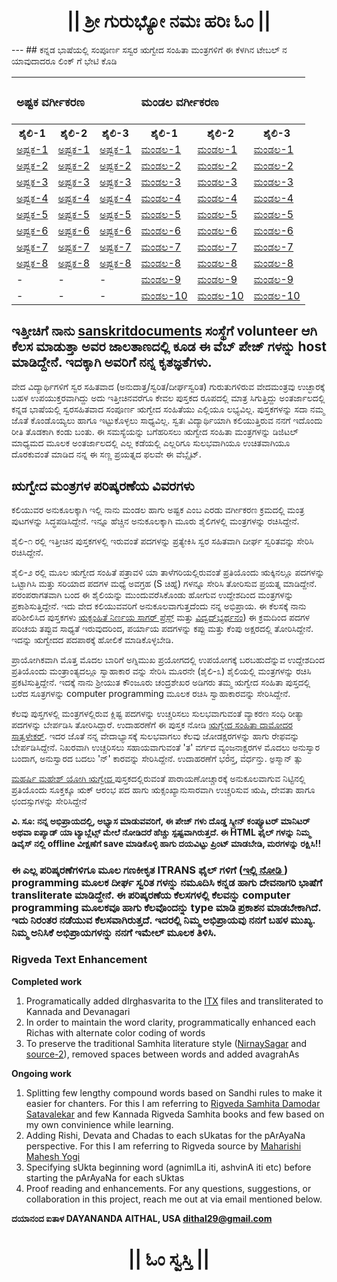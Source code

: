<center><h1 class="KannadaText">|| ಶ್ರೀ ಗುರುಭ್ಯೋ ನಮಃ  ಹರಿಃ ಓಂ ||</h1></center>
---
## ಕನ್ನಡ ಭಾಷೆಯಲ್ಲಿ ಸಂಪೂರ್ಣ ಸಸ್ವರ ಋಗ್ವೇದ ಸಂಹಿತಾ ಮಂತ್ರಗಳಿಗೆ  ಈ ಕೆಳಗಿನ ಟೇಬಲ್ ನ ಯಾವುದಾದರೂ ಲಿಂಕ್ ಗೆ ಭೇಟಿ ಕೊಡಿ

<table style="width:100%">
<tr valign="top">
	<td colspan="3">
		<h3>ಅಷ್ಟಕ ವರ್ಗೀಕರಣ</h3>
	</td>
	<td colspan="3">
		<h3>ಮಂಡಲ ವರ್ಗೀಕರಣ</h3>
	</td>
</tr>
<tr>
	<th>ಶೈಲಿ-1</th> 
	<th>ಶೈಲಿ-2</th>
	<th>ಶೈಲಿ-3</th>
	<th>ಶೈಲಿ-1</th> 
	<th>ಶೈಲಿ-2</th>
	<th>ಶೈಲಿ-3</th> 
</tr>
  <tr>
    <td><a href="https://daithal.github.io/saswara-rigveda/Rigveda/RVAKF1-1.html">ಅಷ್ಟಕ-1</a></td>
    <td><a href="https://daithal.github.io/saswara-rigveda/Rigveda/RVAKF2-1.html">ಅಷ್ಟಕ-1</a></td>
	<td><a href="https://daithal.github.io/saswara-rigveda/Rigveda/RVAKF3-1.html">ಅಷ್ಟಕ-1</a></td>
    <td><a href="https://daithal.github.io/saswara-rigveda/Rigveda/RVMKF1-1.html">ಮಂಡಲ-1</a></td>
    <td><a href="https://daithal.github.io/saswara-rigveda/Rigveda/RVMKF2-1.html">ಮಂಡಲ-1</a></td>
	<td><a href="https://daithal.github.io/saswara-rigveda/Rigveda/RVMKF3-1.html">ಮಂಡಲ-1</a></td>
  </tr>
  <tr>
    <td><a href="https://daithal.github.io/saswara-rigveda/Rigveda/RVAKF1-2.html">ಅಷ್ಟಕ-2</a></td>
    <td><a href="https://daithal.github.io/saswara-rigveda/Rigveda/RVAKF2-2.html">ಅಷ್ಟಕ-2</a></td>
	<td><a href="https://daithal.github.io/saswara-rigveda/Rigveda/RVAKF3-2.html">ಅಷ್ಟಕ-2</a></td>
    <td><a href="https://daithal.github.io/saswara-rigveda/Rigveda/RVMKF1-2.html">ಮಂಡಲ-2</a></td>
    <td><a href="https://daithal.github.io/saswara-rigveda/Rigveda/RVMKF2-2.html">ಮಂಡಲ-2</a></td>
	<td><a href="https://daithal.github.io/saswara-rigveda/Rigveda/RVMKF3-2.html">ಮಂಡಲ-2</a></td>
  </tr>
  <tr>
    <td><a href="https://daithal.github.io/saswara-rigveda/Rigveda/RVAKF1-3.html">ಅಷ್ಟಕ-3</a></td>
    <td><a href="https://daithal.github.io/saswara-rigveda/Rigveda/RVAKF2-3.html">ಅಷ್ಟಕ-3</a></td>
	<td><a href="https://daithal.github.io/saswara-rigveda/Rigveda/RVAKF3-3.html">ಅಷ್ಟಕ-3</a></td>
    <td><a href="https://daithal.github.io/saswara-rigveda/Rigveda/RVMKF1-3.html">ಮಂಡಲ-3</a></td>
    <td><a href="https://daithal.github.io/saswara-rigveda/Rigveda/RVMKF2-3.html">ಮಂಡಲ-3</a></td>
	<td><a href="https://daithal.github.io/saswara-rigveda/Rigveda/RVMKF3-3.html">ಮಂಡಲ-3</a></td>
  </tr>
  <tr>
    <td><a href="https://daithal.github.io/saswara-rigveda/Rigveda/RVAKF1-4.html">ಅಷ್ಟಕ-4</a></td>
    <td><a href="https://daithal.github.io/saswara-rigveda/Rigveda/RVAKF2-4.html">ಅಷ್ಟಕ-4</a></td>
	<td><a href="https://daithal.github.io/saswara-rigveda/Rigveda/RVAKF3-4.html">ಅಷ್ಟಕ-4</a></td>
    <td><a href="https://daithal.github.io/saswara-rigveda/Rigveda/RVMKF1-4.html">ಮಂಡಲ-4</a></td>
    <td><a href="https://daithal.github.io/saswara-rigveda/Rigveda/RVMKF2-4.html">ಮಂಡಲ-4</a></td>
	<td><a href="https://daithal.github.io/saswara-rigveda/Rigveda/RVMKF3-4.html">ಮಂಡಲ-4</a></td>
  </tr>
  <tr>
    <td><a href="https://daithal.github.io/saswara-rigveda/Rigveda/RVAKF1-5.html">ಅಷ್ಟಕ-5</a></td>
    <td><a href="https://daithal.github.io/saswara-rigveda/Rigveda/RVAKF2-5.html">ಅಷ್ಟಕ-5</a></td>
	<td><a href="https://daithal.github.io/saswara-rigveda/Rigveda/RVAKF3-5.html">ಅಷ್ಟಕ-5</a></td>
    <td><a href="https://daithal.github.io/saswara-rigveda/Rigveda/RVMKF1-5.html">ಮಂಡಲ-5</a></td>
    <td><a href="https://daithal.github.io/saswara-rigveda/Rigveda/RVMKF2-5.html">ಮಂಡಲ-5</a></td>
	<td><a href="https://daithal.github.io/saswara-rigveda/Rigveda/RVMKF3-5.html">ಮಂಡಲ-5</a></td>
  </tr>
  <tr>
    <td><a href="https://daithal.github.io/saswara-rigveda/Rigveda/RVAKF1-6.html">ಅಷ್ಟಕ-6</a></td>
    <td><a href="https://daithal.github.io/saswara-rigveda/Rigveda/RVAKF2-6.html">ಅಷ್ಟಕ-6</a></td>
	<td><a href="https://daithal.github.io/saswara-rigveda/Rigveda/RVAKF3-6.html">ಅಷ್ಟಕ-6</a></td>
    <td><a href="https://daithal.github.io/saswara-rigveda/Rigveda/RVMKF1-6.html">ಮಂಡಲ-6</a></td>
    <td><a href="https://daithal.github.io/saswara-rigveda/Rigveda/RVMKF2-6.html">ಮಂಡಲ-6</a></td>
	<td><a href="https://daithal.github.io/saswara-rigveda/Rigveda/RVMKF3-6.html">ಮಂಡಲ-6</a></td>
  </tr>
  <tr>
    <td><a href="https://daithal.github.io/saswara-rigveda/Rigveda/RVAKF1-7.html">ಅಷ್ಟಕ-7</a></td>
    <td><a href="https://daithal.github.io/saswara-rigveda/Rigveda/RVAKF2-7.html">ಅಷ್ಟಕ-7</a></td>
	<td><a href="https://daithal.github.io/saswara-rigveda/Rigveda/RVAKF3-7.html">ಅಷ್ಟಕ-7</a></td>
    <td><a href="https://daithal.github.io/saswara-rigveda/Rigveda/RVMKF1-7.html">ಮಂಡಲ-7</a></td>
    <td><a href="https://daithal.github.io/saswara-rigveda/Rigveda/RVMKF2-7.html">ಮಂಡಲ-7</a></td>
	<td><a href="https://daithal.github.io/saswara-rigveda/Rigveda/RVMKF3-7.html">ಮಂಡಲ-7</a></td>
  </tr>
  <tr>
    <td><a href="https://daithal.github.io/saswara-rigveda/Rigveda/RVAKF1-8.html">ಅಷ್ಟಕ-8</a></td>
    <td><a href="https://daithal.github.io/saswara-rigveda/Rigveda/RVAKF2-8.html">ಅಷ್ಟಕ-8</a></td>
	<td><a href="https://daithal.github.io/saswara-rigveda/Rigveda/RVAKF3-8.html">ಅಷ್ಟಕ-8</a></td>
    <td><a href="https://daithal.github.io/saswara-rigveda/Rigveda/RVMKF1-8.html">ಮಂಡಲ-8</a></td>
    <td><a href="https://daithal.github.io/saswara-rigveda/Rigveda/RVMKF2-8.html">ಮಂಡಲ-8</a></td>
	<td><a href="https://daithal.github.io/saswara-rigveda/Rigveda/RVMKF3-8.html">ಮಂಡಲ-8</a></td>
  </tr>
  <tr>
    <td>-</td>
    <td>-</td>
	<td>-</td>
    <td><a href="https://daithal.github.io/saswara-rigveda/Rigveda/RVMKF1-9.html">ಮಂಡಲ-9</a></td>
    <td><a href="https://daithal.github.io/saswara-rigveda/Rigveda/RVMKF2-9.html">ಮಂಡಲ-9</a></td>
	<td><a href="https://daithal.github.io/saswara-rigveda/Rigveda/RVMKF3-9.html">ಮಂಡಲ-9</a></td>
  </tr>
  <tr>
    <td>-</td>
    <td>-</td>
	<td>-</td>
    <td><a href="https://daithal.github.io/saswara-rigveda/Rigveda/RVMKF1-10.html">ಮಂಡಲ-10</a></td>
    <td><a href="https://daithal.github.io/saswara-rigveda/Rigveda/RVMKF2-10.html">ಮಂಡಲ-10</a></td>
	<td><a href="https://daithal.github.io/saswara-rigveda/Rigveda/RVMKF3-10.html">ಮಂಡಲ-10</a></td>
  </tr>
</table>

## ಇತ್ತೀಚಿಗೆ ನಾನು [sanskritdocuments](https://sanskritdocuments.org/kannada/) ಸಂಸ್ಥೆಗೆ volunteer ಆಗಿ ಕೆಲಸ ಮಾಡುತ್ತಾ ಅವರ ಜಾಲತಾಣದಲ್ಲಿ ಕೂಡ ಈ  ವೆಬ್ ಪೇಜ್ ಗಳನ್ನು host ಮಾಡಿದ್ದೇನೆ. ಇದಕ್ಕಾಗಿ ಅವರಿಗೆ ನನ್ನ ಕೃತಜ್ಞತೆಗಳು.

ವೇದ ವಿದ್ಯಾರ್ಥಿಗಳಿಗೆ ಸ್ವರ ಸಹಿತವಾದ (ಅನುದಾತ್ತ/ಸ್ವರಿತ/ದೀರ್ಘಸ್ವರಿತ) ಗುರುತುಗಳಿರುವ ವೇದಮಂತ್ರವು ಉಚ್ಛಾರಕ್ಕೆ ಬಹಳ ಉಪಯುಕ್ತರವಾಗಿದ್ದು ಅದು ಇತ್ತೀಚಿನವರೆಗೂ ಕೇವಲ ಪುಸ್ತಕದ ರೂಪದಲ್ಲಿ ಮಾತ್ರ ಸಿಗುತ್ತಿದ್ದು ಅಂತರ್ಜಾಲದಲ್ಲಿ ಕನ್ನಡ ಭಾಷೆಯಲ್ಲಿ ಸ್ವರಸಹಿತವಾದ ಸಂಪೂರ್ಣ ಋಗ್ವೇದ ಸಂಹಿತೆಯು ಎಲ್ಲಿಯೂ ಲಭ್ಯವಿಲ್ಲ. ಪುಸ್ತಕಗಳನ್ನು ಸದಾ ನಮ್ಮ ಜೊತೆ ಕೊಂಡೊಯ್ಯಲು ಹಾಗೂ ಇಟ್ಟುಕೊಳ್ಳಲು ಸಾಧ್ಯವಿಲ್ಲ. ಸ್ವತಃ ವಿದ್ಯಾರ್ಥಿಯಾಗಿ ಕಲಿಯುತ್ತಿರುವ ನನಗೆ ಇದೊಂದು ರೀತಿ ತೊಡಕಾಗಿ ಕಂಡು ಬಂತು. ಈ ಸಮಸ್ಯೆಯನ್ನು ಬಗೆಹರಿಸಲು ಋಗ್ವೇದ ಸಂಹಿತಾ ಮಂತ್ರಗಳನ್ನು ಡಿಜಿಟಲ್ ಮಾಧ್ಯಮದ ಮೂಲಕ ಅಂತರ್ಜಾಲದಲ್ಲಿ ಎಲ್ಲ ಕಡೆಯಲ್ಲಿ ಎಲ್ಲರಿಗೂ ಸುಲಭವಾಗಿಯೂ ಉಚಿತವಾಗಿಯೂ ದೊರಕುವಂತೆ ಮಾಡಿದ ನನ್ನ ಈ ಸಣ್ಣ ಪ್ರಯತ್ನದ ಫಲವೇ ಈ ವೆಬ್ಸೈಟ್.

## ಋಗ್ವೇದ ಮಂತ್ರಗಳ ಪರಿಷ್ಕರಣೆಯ ವಿವರಗಳು
ಕಲಿಯುವರ ಅನುಕೂಲಕ್ಕಾಗಿ ಇಲ್ಲಿ ನಾನು ಮಂಡಲ ಹಾಗು ಅಷ್ಟಕ ಎಂಬ ಎರಡು ವರ್ಗೀಕರಣ ಕ್ರಮದಲ್ಲಿ ಮಂತ್ರ ಪುಟಗಳನ್ನು ಸಿದ್ಧಪಡಿಸಿದ್ದೇನೆ. ಇನ್ನೂ ಹೆಚ್ಚಿನ ಅನುಕೂಲಕ್ಕಾಗಿ ಮೂರು ಶೈಲಿಗಳಲ್ಲಿ ಮಂತ್ರಗಳನ್ನು ರಚಿಸಿದ್ದೇನೆ.

ಶೈಲಿ-೧ ರಲ್ಲಿ ಇತ್ತೀಚಿನ ಪುಸ್ತಕಗಳಲ್ಲಿ ಇರುವಂತೆ ಪದಗಳನ್ನು ಪ್ರತ್ಯೇಕಿಸಿ ಸ್ವರ ಸಹಿತವಾಗಿ ದೀರ್ಘ ಸ್ವರಿತವನ್ನು ಸೇರಿಸಿ ರಚಿಸಿದ್ದೇನೆ.

ಶೈಲಿ-೨ ರಲ್ಲಿ ಮೂಲ ಋಗ್ವೇದ ಸಂಹಿತೆ ಪತ್ರಾವಳಿ ಯಾ ತಾಳೆಗರಿಯಲ್ಲಿರುವಂತೆ ಪ್ರತಿಯೊಂದು ಋಕ್ಕಿನಲ್ಲೂ ಪದಗಳನ್ನು ಒಟ್ಟಾಗಿಸಿ ಮತ್ತು ಸರಿಯಾದ ಪದಗಳ ಮಧ್ಯೆ ಅವಗ್ರಹ (S ಚಿಹ್ನೆ) ಗಳನ್ನೂ ಸೇರಿಸಿ ತೋರಿಸುವ ಪ್ರಯತ್ನ ಮಾಡಿದ್ದೇನೆ. ಪರಂಪರಾಗತವಾಗಿ ಬಂದ ಈ ಶೈಲಿಯನ್ನು ಮುಂದುವರೆಸಿಕೊಂಡು ಹೋಗುವ ಉದ್ದೇಶದಿಂದ ಮಂತ್ರಗಳನ್ನು ಪ್ರಕಾಶಿಸುತ್ತಿದ್ದೇನೆ. ಇದು ವೇದ ಕಲಿಯುವವರಿಗೆ ಅನುಕೂಲವಾಗುತ್ತದೆಂದು ನನ್ನ ಅಭಿಪ್ರಾಯ. ಈ ಕೆಲಸಕ್ಕೆ ನಾನು ಪರಿಶೀಲಿಸಿದ ಪುಸ್ತಕಗಳು [ಋಕ್ಸಂಹಿತೆ ನಿರ್ಣಯ ಸಾಗರ್ ಪ್ರೆಸ್ಸ್](https://archive.org/details/RikSamhitaDamagedAndTornNirnayaSagarPress/page/n115/mode/2up) ಮತ್ತು [ವಿದ್ವದ್‌ಭ್ಯರ್ಥನಂ](https://archive.org/details/in.ernet.dli.2015.406020)) ಈ ಕ್ರಮದಿಂದ ಪದಗಳ ಪರಿಚಯ ತಪ್ಪುವ ಸಾಧ್ಯತೆ ಇರುವುದರಿಂದ, ಪರ್ಯಾಯ ಪದಗಳನ್ನು ಕಪ್ಪು ಮತ್ತು ಕೆಂಪು ಅಕ್ಷರದಲ್ಲಿ ತೋರಿಸಿದ್ದೇನೆ. ಇದನ್ನು ಋಗ್ವೇದದ ಪದಪಾಠಕ್ಕೆ ಹೋಲಿಕೆ ಮಾಡಿಕೊಳ್ಳಬೇಡಿ.

ಪ್ರಾಯೋಗಿಕವಾಗಿ ಮೊತ್ತ ಮೊದಲ ಬಾರಿಗೆ ಅಗ್ನಿಮುಖ ಪ್ರಯೋಗದಲ್ಲಿ ಉಪಯೋಗಕ್ಕೆ ಬರಬಹುದೆನ್ನುವ ಉದ್ದೇಶದಿಂದ ಪ್ರತಿಯೊಂದು ಮಂತ್ರಾಂತ್ಯದಲ್ಲೂ ಸ್ವಾಹಾಕಾರ ವನ್ನು ಸೇರಿಸಿ ಮೂರನೇ (ಶೈಲಿ-೩) ಶೈಲಿಯಲ್ಲಿ ಮಂತ್ರಗಳನ್ನು ರಚಿಸಿ ಪ್ರಕಟಿಸುತ್ತಿದ್ದೇನೆ. ಇದಕ್ಕೆ ನಾನು ಶ್ರೀಯುತ ಕೌಂಜೂರು ಚಂದ್ರಶೇಖರ ಅಡಿಗರು ತಮ್ಮ ಋಗ್ವೇದ ಸಂಹಿತಾ ಪುಸ್ತದಲ್ಲಿ ಬರೆದ ಸೂತ್ರಗಳನ್ನು computer programming ಮೂಲಕ ರಚಿಸಿ ಸ್ವಾಹಾಕಾರವನ್ನು ಸೇರಿಸಿದ್ದೇನೆ.

ಕೆಲವು ಪುಸ್ತಗಳಲ್ಲಿ ಮಂತ್ರಗಳಲ್ಲಿರುವ ಕ್ಲಿಷ್ಟ ಪದಗಳನ್ನು ಉಚ್ಚರಿಸಲು ಸುಲಭವಾಗುವಂತೆ ವ್ಯಾಕರಣ ಸಂಧಿ ರೀತ್ಯಾ ಪದಗಳನ್ನು ಬೇರ್ಪಡಿಸಿ ತೋರಿಸಿದ್ದಾರೆ. ಉದಾಹರಣೆಗೆ ಈ ಪುಸ್ತಕ ನೋಡಿ [ಋಗ್ವೇದ ಸಂಹಿತಾ ದಾಮೋದರ ಸಾತ್ವಳೇಕರ್](https://archive.org/details/OhON_rigveda-samhita-damodar-satavalekar). ಇದರ ಜೊತೆ ನನ್ನ ವೇದಾಭ್ಯಾಸಕ್ಕೆ ಸುಲಭವಾಗಲು ಕೆಲವು ಜೋಡಕ್ಷರಗಳನ್ನು ಹಾಗು ರೇಫವನ್ನು ಬೇರ್ಪಡಿಸಿದ್ದೇನೆ. ನಿಖರವಾಗಿ ಉಚ್ಚರಿಸಲು ಸಹಾಯವಾಗುವಂತೆ 'ತ' ವರ್ಗದ ವ್ಯಂಜನಾಕ್ಷರಗಳ ಮೊದಲು ಅನುಸ್ವಾರ ಬಂದಾಗ, ಅನುಸ್ವಾರದ ಬದಲು 'ನ್' ಕಾರವನ್ನು ಸೇರಿಸಿದ್ದೇನೆ. ಉದಾಹರಣೆಗೆ ಭರ᳚‌ನ್ತ, ವ॑ರ್ಧ‌ನ್ತು. ಅ॒ಸ್ಮಾನ್‌ ತ್ಸು

[ಮಹರ್ಷಿ ಮಹೇಶ್ ಯೋಗಿ ಋಗ್ವೇದ ](http://vedicreserve.miu.edu/rk_veda.htm) ಪುಸ್ತಕದಲ್ಲಿರುವಂತೆ ಪಾರಾಯಣೋಚ್ಚಾರಕ್ಕೆ ಅನುಕೂಲವಾಗುವ ನಿಟ್ಟಿನಲ್ಲಿ ಪ್ರತಿಯೊಂದು ಸೂಕ್ತಕ್ಕೂ ಋಕ್ ಆರಂಭ ಪದ ಹಾಗು ಋಕ್ಸಂಖ್ಯಾನುಸಾರವಾಗಿ ಉಚ್ಚರಿಸುವ ಋಷಿ, ದೇವತಾ ಹಾಗೂ ಛಂದಸ್ಸುಗಳನ್ನು ಸೇರಿಸಿದ್ದೇನೆ

**ವಿ. ಸೂ: ನನ್ನ ಅಭಿಪ್ರಾಯದಲ್ಲಿ, ಅಭ್ಯಾಸ ಮಾಡುವವರಿಗೆ, ಈ ಪೇಜ್ ಗಳು ದೊಡ್ಡ ಸ್ಕ್ರೀನ್ ಕಂಪ್ಯೂಟರ್ ಮಾನಿಟರ್ ಅಥವಾ ಐಪ್ಯಾಡ್ ಯಾ ಟ್ಯಾಬ್ಲೆಟ್ಸ್ ಮೇಲೆ ನೋಡಿದರೆ ಹೆಚ್ಚು ಸ್ಪಷ್ಟವಾಗಿರುತ್ತದೆ.  ಈ HTML ಫೈಲ್ ಗಳನ್ನು  ನಿಮ್ಮ ಡಿವೈಸ್ ನಲ್ಲಿ offline ವೀಕ್ಷಣೆಗೆ save ಮಾಡಿಕೊಳ್ಳಿ ಹಾಗು ದಯವಿಟ್ಟು ಪ್ರಿಂಟ್ ಮಾಡಬೇಡಿ, ಮರಗಳನ್ನು ರಕ್ಷಿಸಿ!!**

### ಈ ಎಲ್ಲ ಪರಿಷ್ಕರಣೆಗಳಿಗೂ ಮೂಲ ಗಣಕೀಕೃತ  ITRANS ಫೈಲ್ ಗಳಿಗೆ ([ಇಲ್ಲಿ ನೋಡಿ ](https://sanskritdocuments.org/doc_veda)) programming ಮೂಲಕ ದೀರ್ಘ ಸ್ವರಿತ ಗಳನ್ನು ನಮೂದಿಸಿ ಕನ್ನಡ  ಹಾಗು ದೇವನಾಗರಿ ಭಾಷೆಗೆ transliterate ಮಾಡಿದ್ದೇನೆ.  ಈ ಪರಿಷ್ಕರಣೆಯ ಕೆಲಸಗಳಲ್ಲಿ ಕೆಲವನ್ನು computer programming ಮೂಲಕವೂ ಹಾಗು ಕೆಲವೊಂದನ್ನು type ಮಾಡಿ ಪ್ರಕಾಶನ ಮಾಡಬೇಕಾಗಿದೆ. ಇದು ನಿರಂತರ ನಡೆಯುವ ಕೆಲಸವಾಗಿರುತ್ತದೆ. ಇದರಲ್ಲಿ ನಿಮ್ಮ ಅಭಿಪ್ರಾಯವು ನನಗೆ ಬಹಳ ಮುಖ್ಯ. ನಿಮ್ಮ ಅನಿಸಿಕೆ ಅಭಿಪ್ರಾಯಗಳನ್ನು ನನಗೆ ಇಮೇಲ್ ಮೂಲಕ ತಿಳಿಸಿ.

### Rigveda Text Enhancement
**Completed work**
1.	Programatically added dIrghasvarita to the [ITX](https://sanskritdocuments.org/doc_veda/) files and transliterated to Kannada and Devanagari
2.	In order to maintain the word clarity, programmatically enhanced each Richas with alternate color coding of words
3.	To preserve the traditional Samhita literature style ([NirnaySagar](https://archive.org/details/RikSamhitaDamagedAndTornNirnayaSagarPress/page/n115/mode/2up) and [source-2](https://archive.org/details/in.ernet.dli.2015.406020)), removed spaces between words and added avagrahAs

**Ongoing work**
1.	Splitting few lengthy compound words based on Sandhi rules to make it easier for chanters. For this I am referring to [Rigveda Samhita Damodar Satavalekar](https://archive.org/details/OhON_rigveda-samhita-damodar-satavalekar) and few Kannada Rigveda Samhita books and few based on my own convinience while learning.
2.	Adding Rishi, Devata and Chadas to each sUkatas for the pArAyaNa perspective. For this I am referring to Rigveda source by [Maharishi Mahesh Yogi](http://vedicreserve.miu.edu/rk_veda.htm)
3.	Specifying sUkta beginning word (agnimILa iti, ashvinA iti etc) before starting the pArAyaNa for each sUktas
4.	Proof reading and enhancements. For any questions, suggestions, or collaboration in this project, reach me out at via email mentioned below.

**ದಯಾನಂದ ಐತಾಳ  DAYANANDA AITHAL, USA <dithal29@gmail.com>**

<center><h1>|| ಓಂ ಸ್ವಸ್ತಿ ||</h1></center>